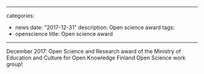 
---
categories:
- news
date: "2017-12-31"
description: Open science award
tags:
- openscience
title: Open science award
---


December 2017: Open Science and Research award of the Ministry of
Education and Culture</a> for Open Knowledge Finland Open Science work
group!
